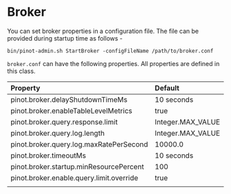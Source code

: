 # Broker

You can set broker properties in a configuration file. The file can be provided during startup time as follows - 

```text
bin/pinot-admin.sh StartBroker -configFileName /path/to/broker.conf
```

`broker.conf` can have the following properties. All properties are defined in this class.

| Property | Default | Description |
| :--- | :--- | :--- |
| pinot.broker.delayShutdownTimeMs | 10 seconds |  |
| pinot.broker.enableTableLevelMetrics | true |  |
| pinot.broker.query.response.limit | Integer.MAX\_VALUE |  |
| pinot.broker.query.log.length | Integer.MAX\_VALUE |  |
| pinot.broker.query.log.maxRatePerSecond | 10000.0 |  |
| pinot.broker.timeoutMs | 10 seconds |  |
| pinot.broker.startup.minResourcePercent | 100 |  |
| pinot.broker.enable.query.limit.override | true |  |
|  |  |  |





